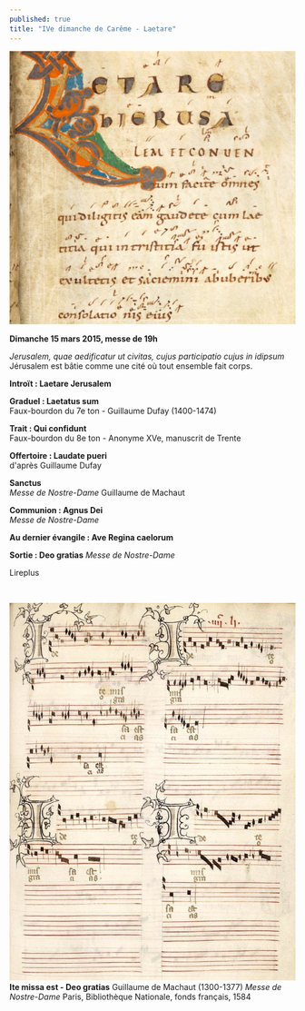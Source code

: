 ```yaml
---
published: true
title: "IVe dimanche de Carême - Laetare"
---
```


![Laetare.jpg](/images/Laetare.jpg)

**Dimanche 15 mars 2015, messe de 19h**  

*Jerusalem, quae aedificatur ut civitas, cujus participatio cujus in idipsum*  
Jérusalem est bâtie comme une cité où tout ensemble fait corps.

**Introït : Laetare Jerusalem**  

**Graduel : Laetatus sum**  
Faux-bourdon du 7e ton - Guillaume Dufay (1400-1474)

**Trait : Qui confidunt**  
Faux-bourdon du 8e ton - Anonyme XVe, manuscrit de Trente

**Offertoire : Laudate pueri**  
d'après Guillaume Dufay

**Sanctus**  
*Messe de Nostre-Dame* Guillaume de Machaut 

**Communion : Agnus Dei**  
*Messe de Nostre-Dame*

**Au dernier évangile : Ave Regina caelorum**

**Sortie : Deo gratias**
*Messe de Nostre-Dame*

Lireplus

&nbsp;

![Deo Gratias.jpeg](/images/Deo%20Gratias.jpeg)
**Ite missa est - Deo gratias** Guillaume de Machaut (1300-1377) *Messe de Nostre-Dame* Paris, Bibliothèque Nationale, fonds français, 1584